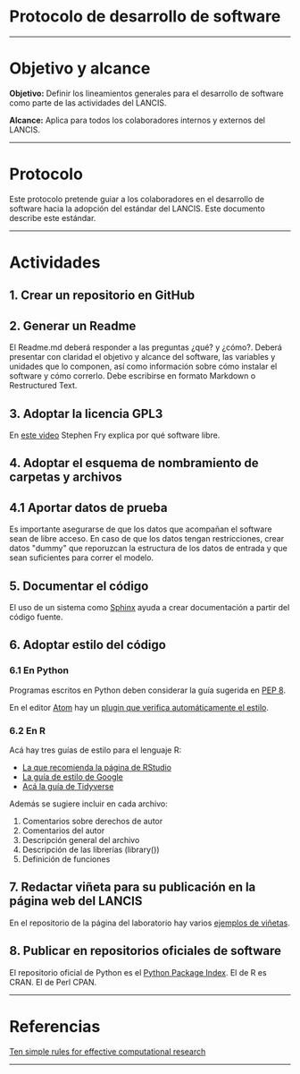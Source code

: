 # Protocolo de desarrollo de software

* * *

# Objetivo y alcance

**Objetivo:** Definir los lineamientos generales para el desarrollo de software como parte de las actividades del LANCIS.

**Alcance:** Aplica para todos los colaboradores internos y externos del LANCIS.

* * *

# Protocolo

Este protocolo pretende guiar a los colaboradores en el desarrollo de software hacia la adopción del estándar del LANCIS. Este documento describe este estándar.

* * *

# Actividades

## 1. Crear un repositorio en GitHub

## 2. Generar un Readme
El Readme.md deberá responder a las preguntas ¿qué? y ¿cómo?. Deberá presentar con claridad el objetivo y alcance del software, las variables y unidades que lo componen, así como información sobre cómo instalar el software y cómo correrlo. Debe escribirse en formato Markdown o Restructured Text.

## 3. Adoptar la licencia GPL3
En [este video](https://youtu.be/YGbMbF0mdPU) Stephen Fry explica por qué software libre.

## 4. Adoptar el esquema de nombramiento de carpetas y archivos

## 4.1 Aportar datos de prueba
Es importante asegurarse de que los datos que acompañan el software sean de libre acceso. En caso de que los datos tengan restricciones, crear datos "dummy" que reporuzcan la estructura de los datos de entrada y que sean suficientes para correr el modelo.

## 5. Documentar el código

El uso de un sistema como [Sphinx](http://www.sphinx-doc.org/en/stable/) ayuda a crear documentación a partir del código fuente.

## 6. Adoptar estilo del código

### 6.1 En Python
Programas escritos en Python deben considerar la guía sugerida en [PEP 8](https://www.python.org/dev/peps/pep-0008/).

En el editor [Atom](https://atom.io) hay un [plugin que verifica automáticamente el estilo](https://atom.io/packages/linter-python).

### 6.2 En R

Acá hay tres guías de estilo para el lenguaje R:

 - [La que recomienda la página de RStudio](http://adv-r.had.co.nz/Style.html)
 - [La guía de estilo de Google](https://google.github.io/styleguide/Rguide.xml)
 - [Acá la guía de Tidyverse](http://style.tidyverse.org/)
 
Además se sugiere incluir en cada archivo:

 1.	Comentarios sobre derechos de autor
 2.	Comentarios del autor
 3.	Descripción general del archivo
 4.	Descripción de las librerías (library())
 5.	Definición de funciones

## 7. Redactar viñeta para su publicación en la página web del LANCIS

En el repositorio de la página del laboratorio hay varios [ejemplos de viñetas](https://github.com/sostenibilidad-unam/sostenibilidad-unam.github.io/tree/master/_showcase).

## 8. Publicar en repositorios oficiales de software

El repositorio oficial de Python es el [Python Package Index](http://pypi.org).
El de R es CRAN.
El de Perl CPAN.

* * *
# Referencias
[Ten simple rules for effective computational research](http://journals.plos.org/ploscompbiol/article?id=10.1371/journal.pcbi.1003506)

* * *
